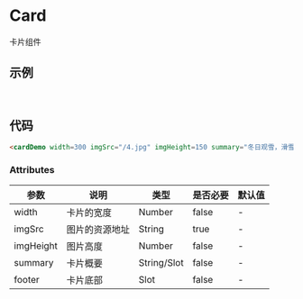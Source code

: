 # Card
卡片组件

## 示例
<br/>
<cardDemo width=300 imgSrc="/vuecomponents/4.jpg" imgHeight=150 summary="冬日观雪，滑雪，露营，夏令营">

</cardDemo>

## 代码
```html
<cardDemo width=300 imgSrc="/4.jpg" imgHeight=150 summary="冬日观雪，滑雪，露营，夏令营"></cardDemo>
```

### Attributes
| 参数  | 说明   | 类型 | 是否必要 | 默认值 |
| ------| ----- | ---- | ------- | ------ |
| width | 卡片的宽度 | Number| false | - |
| imgSrc| 图片的资源地址 | String | true | - |
| imgHeight | 图片高度 | Number | false | - |
|summary| 卡片概要 | String/Slot | false | - |
| footer| 卡片底部 | Slot | false | - |